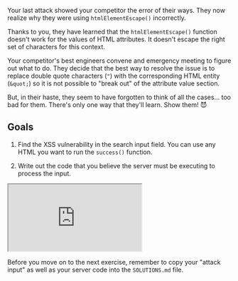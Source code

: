 Your last attack showed your competitor the error of their ways. They now realize why they were using `htmlElementEscape()` incorrectly.

Thanks to you, they have learned that the `htmlElementEscape()` function doesn't work for the values of HTML attributes. It doesn't escape the right set of characters for this context.

Your competitor's best engineers convene and emergency meeting to figure out what to do. They decide that the best way to resolve the issue is to replace double quote characters (`"`) with the corresponding HTML entity (`&quot;`) so it is not possible to "break out" of the attribute value section.

But, in their haste, they seem to have forgotten to think of all the cases... too bad for them. There's only one way that they'll learn. Show them! 😈

## Goals

1. Find the XSS vulnerability in the search input field. You can use any HTML you want to run the `success()` function.

1. Write out the code that you believe the server must be executing to process the input.

<iframe src='http://localhost:4110'></iframe>

Before you move on to the next exercise, remember to copy your "attack input" as well as your server code into the `SOLUTIONS.md` file.
